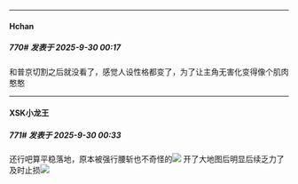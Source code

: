 ﻿
*****

####  Hchan  
##### 770#       发表于 2025-9-30 00:17

和普京切割之后就没看了，感觉人设性格都变了，为了让主角无害化变得像个肌肉憨憨


*****

####  XSK小龙王  
##### 771#       发表于 2025-9-30 00:33

还行吧算平稳落地，原本被强行腰斩也不奇怪的<img src="https://static.stage1st.com/image/smiley/face2017/037.png" referrerpolicy="no-referrer">
开了大地图后明显后续乏力了及时止损<img src="https://static.stage1st.com/image/smiley/face2017/009.gif" referrerpolicy="no-referrer">

